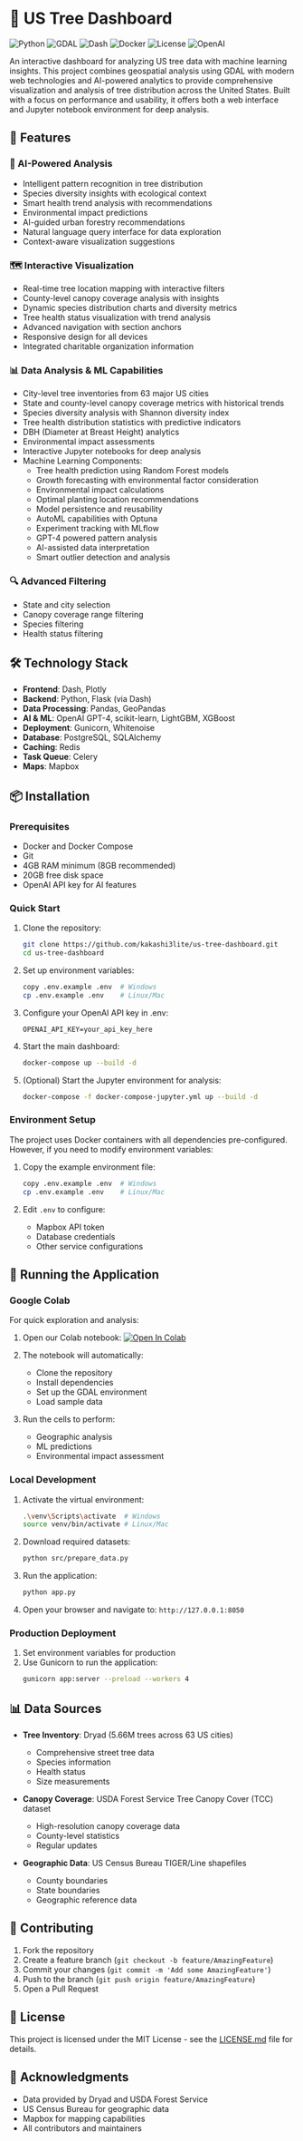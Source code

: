 # 🌳 US Tree Dashboard

![Python](https://img.shields.io/badge/python-3.9-blue.svg)
![GDAL](https://img.shields.io/badge/gdal-3.6.2-green.svg)
![Dash](https://img.shields.io/badge/dash-2.9.3-blue.svg)
![Docker](https://img.shields.io/badge/docker-compose-blue.svg)
![License](https://img.shields.io/badge/license-MIT-green.svg)
![OpenAI](https://img.shields.io/badge/OpenAI-GPT--4-brightgreen.svg)

An interactive dashboard for analyzing US tree data with machine learning insights. This project combines geospatial analysis using GDAL with modern web technologies and AI-powered analytics to provide comprehensive visualization and analysis of tree distribution across the United States. Built with a focus on performance and usability, it offers both a web interface and Jupyter notebook environment for deep analysis.

## 🎯 Features

### 🤖 AI-Powered Analysis
- Intelligent pattern recognition in tree distribution
- Species diversity insights with ecological context
- Smart health trend analysis with recommendations
- Environmental impact predictions
- AI-guided urban forestry recommendations
- Natural language query interface for data exploration
- Context-aware visualization suggestions

### 🗺️ Interactive Visualization
- Real-time tree location mapping with interactive filters
- County-level canopy coverage analysis with insights
- Dynamic species distribution charts and diversity metrics
- Tree health status visualization with trend analysis
- Advanced navigation with section anchors
- Responsive design for all devices
- Integrated charitable organization information

### 📊 Data Analysis & ML Capabilities
- City-level tree inventories from 63 major US cities
- State and county-level canopy coverage metrics with historical trends
- Species diversity analysis with Shannon diversity index
- Tree health distribution statistics with predictive indicators
- DBH (Diameter at Breast Height) analytics
- Environmental impact assessments
- Interactive Jupyter notebooks for deep analysis
- Machine Learning Components:
  - Tree health prediction using Random Forest models
  - Growth forecasting with environmental factor consideration
  - Environmental impact calculations
  - Optimal planting location recommendations
  - Model persistence and reusability
  - AutoML capabilities with Optuna
  - Experiment tracking with MLflow
  - GPT-4 powered pattern analysis
  - AI-assisted data interpretation
  - Smart outlier detection and analysis

### 🔍 Advanced Filtering
- State and city selection
- Canopy coverage range filtering
- Species filtering
- Health status filtering

## 🛠️ Technology Stack

- **Frontend**: Dash, Plotly
- **Backend**: Python, Flask (via Dash)
- **Data Processing**: Pandas, GeoPandas
- **AI & ML**: OpenAI GPT-4, scikit-learn, LightGBM, XGBoost
- **Deployment**: Gunicorn, Whitenoise
- **Database**: PostgreSQL, SQLAlchemy
- **Caching**: Redis
- **Task Queue**: Celery
- **Maps**: Mapbox

## 📦 Installation

### Prerequisites

- Docker and Docker Compose
- Git
- 4GB RAM minimum (8GB recommended)
- 20GB free disk space
- OpenAI API key for AI features

### Quick Start

1. Clone the repository:
   ```bash
   git clone https://github.com/kakashi3lite/us-tree-dashboard.git
   cd us-tree-dashboard
   ```

2. Set up environment variables:
   ```bash
   copy .env.example .env  # Windows
   cp .env.example .env    # Linux/Mac
   ```
   
3. Configure your OpenAI API key in .env:
   ```
   OPENAI_API_KEY=your_api_key_here
   ```

4. Start the main dashboard:
   ```bash
   docker-compose up --build -d
   ```

5. (Optional) Start the Jupyter environment for analysis:
   ```bash
   docker-compose -f docker-compose-jupyter.yml up --build -d
   ```

### Environment Setup

The project uses Docker containers with all dependencies pre-configured. However, if you need to modify environment variables:

1. Copy the example environment file:
   ```bash
   copy .env.example .env  # Windows
   cp .env.example .env    # Linux/Mac
   ```

2. Edit `.env` to configure:
   - Mapbox API token
   - Database credentials
   - Other service configurations

## 🚀 Running the Application

### Google Colab
For quick exploration and analysis:

1. Open our Colab notebook:
   [![Open In Colab](https://colab.research.google.com/assets/colab-badge.svg)](https://colab.research.google.com/github/kakashi3lite/us-tree-dashboard/blob/main/notebooks/colab_analysis.ipynb)

2. The notebook will automatically:
   - Clone the repository
   - Install dependencies
   - Set up the GDAL environment
   - Load sample data

3. Run the cells to perform:
   - Geographic analysis
   - ML predictions
   - Environmental impact assessment

### Local Development
1. Activate the virtual environment:
   ```bash
   .\venv\Scripts\activate  # Windows
   source venv/bin/activate # Linux/Mac
   ```

2. Download required datasets:
   ```bash
   python src/prepare_data.py
   ```

3. Run the application:
   ```bash
   python app.py
   ```

4. Open your browser and navigate to: `http://127.0.0.1:8050`

### Production Deployment
1. Set environment variables for production
2. Use Gunicorn to run the application:
   ```bash
   gunicorn app:server --preload --workers 4
   ```

## 📊 Data Sources

- **Tree Inventory**: Dryad (5.66M trees across 63 US cities)
  - Comprehensive street tree data
  - Species information
  - Health status
  - Size measurements

- **Canopy Coverage**: USDA Forest Service Tree Canopy Cover (TCC) dataset
  - High-resolution canopy coverage data
  - County-level statistics
  - Regular updates

- **Geographic Data**: US Census Bureau TIGER/Line shapefiles
  - County boundaries
  - State boundaries
  - Geographic reference data

## 🤝 Contributing

1. Fork the repository
2. Create a feature branch (`git checkout -b feature/AmazingFeature`)
3. Commit your changes (`git commit -m 'Add some AmazingFeature'`)
4. Push to the branch (`git push origin feature/AmazingFeature`)
5. Open a Pull Request

## 📄 License

This project is licensed under the MIT License - see the [LICENSE.md](LICENSE.md) file for details.

## 🙏 Acknowledgments

- Data provided by Dryad and USDA Forest Service
- US Census Bureau for geographic data
- Mapbox for mapping capabilities
- All contributors and maintainers
